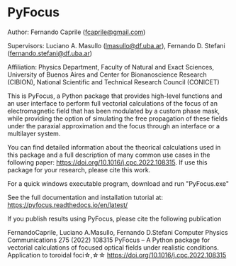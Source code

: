 # PyFocus

Author: Fernando Caprile (fcaprile@gmail.com)

Supervisors: Luciano A. Masullo (lmasullo@df.uba.ar), Fernando D. Stefani (fernando.stefani@df.uba.ar)

Affiliation: Physics Department, Faculty of Natural and Exact Sciences, University of Buenos Aires and Center for Bionanoscience Research (CIBION), National Scientific and Technical Research Council (CONICET)

This is PyFocus, a Python package that provides high-level functions and an user interface to perform full vectorial calculations of the focus of an electromagnetic field that has been modulated by a custom phase mask, while providing the option of simulating the free propagation of these fields under the paraxial approximation and the focus through an interface or a multilayer system.

You can find detailed information about the theorical calculations used in this package and a full description of many common use cases in the following paper: https://doi.org/10.1016/j.cpc.2022.108315. If use this package for your research, please cite this work.

For a quick windows executable program, download and run "PyFocus.exe"

See the full documentation and installation tutorial at: https://pyfocus.readthedocs.io/en/latest/

If you publish results using PyFocus, please cite the following publication

FernandoCaprile, Luciano A.Masullo, Fernando D.Stefani
Computer Physics Communications 275 (2022) 108315
PyFocus – A Python package for vectorial calculations of focused optical fields under realistic conditions. Application to toroidal foci☆,☆☆
https://doi.org/10.1016/j.cpc.2022.108315
